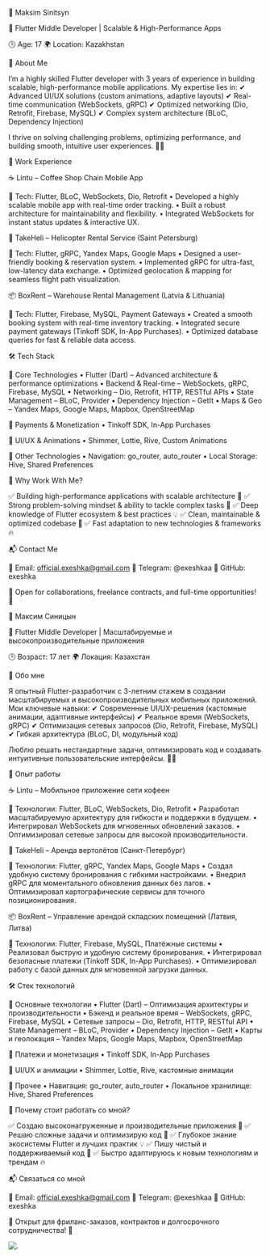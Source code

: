 
🚀 Maksim Sinitsyn

🎯 Flutter Middle Developer | Scalable & High-Performance Apps

🕒 Age: 17
🌍 Location: Kazakhstan

🎨 About Me

I’m a highly skilled Flutter developer with 3 years of experience in building scalable, high-performance mobile applications. My expertise lies in:
✔ Advanced UI/UX solutions (custom animations, adaptive layouts)
✔ Real-time communication (WebSockets, gRPC)
✔ Optimized networking (Dio, Retrofit, Firebase, MySQL)
✔ Complex system architecture (BLoC, Dependency Injection)

I thrive on solving challenging problems, optimizing performance, and building smooth, intuitive user experiences. 🚀💡

💼 Work Experience

☕ Lintu – Coffee Shop Chain Mobile App

📍 Tech: Flutter, BLoC, WebSockets, Dio, Retrofit
	•	Developed a highly scalable mobile app with real-time order tracking.
	•	Built a robust architecture for maintainability and flexibility.
	•	Integrated WebSockets for instant status updates & interactive UX.

🚁 TakeHeli – Helicopter Rental Service (Saint Petersburg)

📍 Tech: Flutter, gRPC, Yandex Maps, Google Maps
	•	Designed a user-friendly booking & reservation system.
	•	Implemented gRPC for ultra-fast, low-latency data exchange.
	•	Optimized geolocation & mapping for seamless flight path visualization.

📦 BoxRent – Warehouse Rental Management (Latvia & Lithuania)

📍 Tech: Flutter, Firebase, MySQL, Payment Gateways
	•	Created a smooth booking system with real-time inventory tracking.
	•	Integrated secure payment gateways (Tinkoff SDK, In-App Purchases).
	•	Optimized database queries for fast & reliable data access.

🛠 Tech Stack

🌟 Core Technologies
	•	Flutter (Dart) – Advanced architecture & performance optimizations
	•	Backend & Real-time – WebSockets, gRPC, Firebase, MySQL
	•	Networking – Dio, Retrofit, HTTP, RESTful APIs
	•	State Management – BLoC, Provider
	•	Dependency Injection – GetIt
	•	Maps & Geo – Yandex Maps, Google Maps, Mapbox, OpenStreetMap

🛒 Payments & Monetization
	•	Tinkoff SDK, In-App Purchases

🎨 UI/UX & Animations
	•	Shimmer, Lottie, Rive, Custom Animations

🚀 Other Technologies
	•	Navigation: go_router, auto_router
	•	Local Storage: Hive, Shared Preferences

🤩 Why Work With Me?

✅ Building high-performance applications with scalable architecture 🚀
✅ Strong problem-solving mindset & ability to tackle complex tasks 🎯
✅ Deep knowledge of Flutter ecosystem & best practices 💡
✅ Clean, maintainable & optimized codebase 🧹
✅ Fast adaptation to new technologies & frameworks 🔥

📬 Contact Me

📧 Email: official.exeshka@gmail.com
📱 Telegram: @exeshkaa
💼 GitHub: exeshka

💬 Open for collaborations, freelance contracts, and full-time opportunities! 🚀

🚀 Максим Синицын

🎯 Flutter Middle Developer | Масштабируемые и высокопроизводительные приложения

🕒 Возраст: 17 лет
🌍 Локация: Казахстан

🎨 Обо мне

Я опытный Flutter-разработчик с 3-летним стажем в создании масштабируемых и высокопроизводительных мобильных приложений.
Мои ключевые навыки:
✔ Современные UI/UX-решения (кастомные анимации, адаптивные интерфейсы)
✔ Реальное время (WebSockets, gRPC)
✔ Оптимизация сетевых запросов (Dio, Retrofit, Firebase, MySQL)
✔ Гибкая архитектура (BLoC, DI, модульный код)

Люблю решать нестандартные задачи, оптимизировать код и создавать интуитивные пользовательские интерфейсы. 🚀💡

💼 Опыт работы

☕ Lintu – Мобильное приложение сети кофеен

📍 Технологии: Flutter, BLoC, WebSockets, Dio, Retrofit
	•	Разработал масштабируемую архитектуру для гибкости и поддержки в будущем.
	•	Интегрировал WebSockets для мгновенных обновлений заказов.
	•	Оптимизировал сетевые запросы для высокой производительности.

🚁 TakeHeli – Аренда вертолётов (Санкт-Петербург)

📍 Технологии: Flutter, gRPC, Yandex Maps, Google Maps
	•	Создал удобную систему бронирования с гибкими настройками.
	•	Внедрил gRPC для моментального обновления данных без лагов.
	•	Оптимизировал картографические сервисы для точного позиционирования.

📦 BoxRent – Управление арендой складских помещений (Латвия, Литва)

📍 Технологии: Flutter, Firebase, MySQL, Платёжные системы
	•	Реализовал быструю и удобную систему бронирования.
	•	Интегрировал безопасные платежи (Tinkoff SDK, In-App Purchases).
	•	Оптимизировал работу с базой данных для мгновенной загрузки данных.

🛠 Стек технологий

🌟 Основные технологии
	•	Flutter (Dart) – Оптимизация архитектуры и производительности
	•	Бэкенд и реальное время – WebSockets, gRPC, Firebase, MySQL
	•	Сетевые запросы – Dio, Retrofit, HTTP, RESTful API
	•	State Management – BLoC, Provider
	•	Dependency Injection – GetIt
	•	Карты и геолокация – Yandex Maps, Google Maps, Mapbox, OpenStreetMap

🛒 Платежи и монетизация
	•	Tinkoff SDK, In-App Purchases

🎨 UI/UX и анимации
	•	Shimmer, Lottie, Rive, кастомные анимации

🚀 Прочее
	•	Навигация: go_router, auto_router
	•	Локальное хранилище: Hive, Shared Preferences

🤩 Почему стоит работать со мной?

✅ Создаю высоконагруженные и производительные приложения 🚀
✅ Решаю сложные задачи и оптимизирую код 🎯
✅ Глубокое знание экосистемы Flutter и лучших практик 💡
✅ Пишу чистый и поддерживаемый код 🧹
✅ Быстро адаптируюсь к новым технологиям и трендам 🔥

📬 Связаться со мной

📧 Email: official.exeshka@gmail.com
📱 Telegram: @exeshkaa
💼 GitHub: exeshka

💬 Открыт для фриланс-заказов, контрактов и долгосрочного сотрудничества! 🚀


![.](https://github.com/user-attachments/assets/af5b0b23-68b9-4025-8adc-697d2639a5d5)

